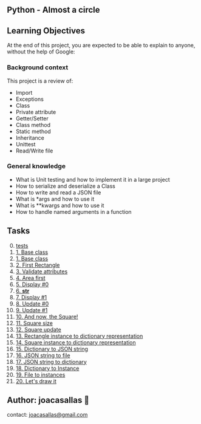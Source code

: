 ## Python - Almost a circle ##

## Learning Objectives ##

At the end of this project, you are expected to be able to explain to anyone, without the help of Google:

### Background context ###

This project is a review of:  
* Import  
* Exceptions  
* Class  
* Private attribute  
* Getter/Setter  
* Class method  
* Static method  
* Inheritance  
* Unittest  
* Read/Write file

### General knowledge ###

* What is Unit testing and how to implement it in a large project  
* How to serialize and deserialize a Class  
* How to write and read a JSON file  
* What is *args and how to use it  
* What is **kwargs and how to use it  
* How to handle named arguments in a function  


## Tasks ##  
0. [tests](https://github.com/joacasallas2/holbertonschool-higher_level_programming/blob/main/python-almost_a_circle/tests/)
1. [1. Base class](https://github.com/joacasallas2/holbertonschool-higher_level_programming/blob/main/python-almost_a_circle/models/base.py)
1. [1. Base class](https://github.com/joacasallas2/holbertonschool-higher_level_programming/blob/main/python-almost_a_circle/models/__init__.py)
2. [2. First Rectangle](https://github.com/joacasallas2/holbertonschool-higher_level_programming/blob/main/python-almost_a_circle/models/rectangle.py)
3. [3. Validate attributes](https://github.com/joacasallas2/holbertonschool-higher_level_programming/blob/main/python-almost_a_circle/models/rectangle.py)
4. [4. Area first](https://github.com/joacasallas2/holbertonschool-higher_level_programming/blob/main/python-almost_a_circle/models/rectangle.py)
5. [5. Display #0](https://github.com/joacasallas2/holbertonschool-higher_level_programming/blob/main/python-almost_a_circle/models/rectangle.py)
6. [6. __str__](https://github.com/joacasallas2/holbertonschool-higher_level_programming/blob/main/python-almost_a_circle/models/rectangle.py)
7. [7. Display #1](https://github.com/joacasallas2/holbertonschool-higher_level_programming/blob/main/python-almost_a_circle/models/rectangle.py)
8. [8. Update #0](https://github.com/joacasallas2/holbertonschool-higher_level_programming/blob/main/python-almost_a_circle/models/rectangle.py)
9. [9. Update #1](https://github.com/joacasallas2/holbertonschool-higher_level_programming/blob/main/python-almost_a_circle/models/rectangle.py)
10. [10. And now, the Square!](https://github.com/joacasallas2/holbertonschool-higher_level_programming/blob/main/python-almost_a_circle/models/square.py)
11. [11. Square size](https://github.com/joacasallas2/holbertonschool-higher_level_programming/blob/main/python-almost_a_circle/models/square.py)
12. [12. Square update](https://github.com/joacasallas2/holbertonschool-higher_level_programming/blob/main/python-almost_a_circle/models/square.py)
13. [13. Rectangle instance to dictionary representation](https://github.com/joacasallas2/holbertonschool-higher_level_programming/blob/main/python-almost_a_circle/models/rectangle.py)
14. [14. Square instance to dictionary representation](https://github.com/joacasallas2/holbertonschool-higher_level_programming/blob/main/python-almost_a_circle/models/square.py)
15. [15. Dictionary to JSON string](https://github.com/joacasallas2/holbertonschool-higher_level_programming/blob/main/python-almost_a_circle/models/base.py)
16. [16. JSON string to file](https://github.com/joacasallas2/holbertonschool-higher_level_programming/blob/main/python-almost_a_circle/models/base.py)
17. [17. JSON string to dictionary](https://github.com/joacasallas2/holbertonschool-higher_level_programming/blob/main/python-almost_a_circle/models/base.py)
18. [18. Dictionary to Instance](https://github.com/joacasallas2/holbertonschool-higher_level_programming/blob/main/python-almost_a_circle/models/base.py)
19. [19. File to instances](https://github.com/joacasallas2/holbertonschool-higher_level_programming/blob/main/python-almost_a_circle/models/base.py)
20. [20. Let's draw it](https://github.com/joacasallas2/holbertonschool-higher_level_programming/blob/main/python-almost_a_circle/models/base.py)



## Author:  joacasallas :information_desk_person:  
contact:  joacasallas@gmail.com  
